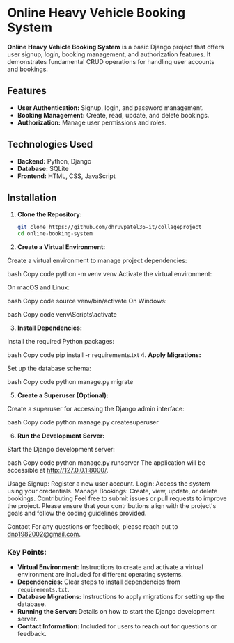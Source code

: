 # Online Heavy Vehicle Booking System

**Online Heavy Vehicle Booking System** is a basic Django project that offers user signup, login, booking management, and authorization features. It demonstrates fundamental CRUD operations for handling user accounts and bookings.

## Features

- **User Authentication:** Signup, login, and password management.
- **Booking Management:** Create, read, update, and delete bookings.
- **Authorization:** Manage user permissions and roles.

## Technologies Used

- **Backend:** Python, Django
- **Database:** SQLite
- **Frontend:** HTML, CSS, JavaScript

## Installation

1. **Clone the Repository:**

   ```bash
   git clone https://github.com/dhruvpatel36-it/collageproject
   cd online-booking-system
2. **Create a Virtual Environment:**

Create a virtual environment to manage project dependencies:

bash
Copy code
python -m venv venv
Activate the virtual environment:

On macOS and Linux:

bash
Copy code
source venv/bin/activate
On Windows:

bash
Copy code
venv\Scripts\activate

3. **Install Dependencies:**

Install the required Python packages:

bash
Copy code
pip install -r requirements.txt
4. **Apply Migrations:**

Set up the database schema:

bash
Copy code
python manage.py migrate

5. **Create a Superuser (Optional):**

Create a superuser for accessing the Django admin interface:

bash
Copy code
python manage.py createsuperuser

6. **Run the Development Server:**

Start the Django development server:

bash
Copy code
python manage.py runserver
The application will be accessible at http://127.0.0.1:8000/.

Usage
Signup: Register a new user account.
Login: Access the system using your credentials.
Manage Bookings: Create, view, update, or delete bookings.
Contributing
Feel free to submit issues or pull requests to improve the project. Please ensure that your contributions align with the project's goals and follow the coding guidelines provided.

Contact
For any questions or feedback, please reach out to dnp1982002@gmail.com.


### Key Points:
- **Virtual Environment:** Instructions to create and activate a virtual environment are included for different operating systems.
- **Dependencies:** Clear steps to install dependencies from `requirements.txt`.
- **Database Migrations:** Instructions to apply migrations for setting up the database.
- **Running the Server:** Details on how to start the Django development server.
- **Contact Information:** Included for users to reach out for questions or feedback.
